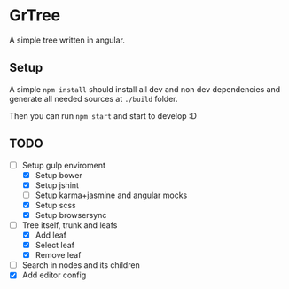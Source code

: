# GrTree

A simple tree written in angular.


## Setup

A simple `npm install` should install all dev and non dev dependencies and generate all needed sources at `./build` folder.

Then you can run `npm start` and start to develop :D

## TODO

* [ ] Setup gulp enviroment
  * [x] Setup bower
  * [x] Setup jshint
  * [ ] Setup karma+jasmine and angular mocks
  * [x] Setup scss
  * [x] Setup browsersync
* [ ] Tree itself, trunk and leafs
  * [x] Add leaf
  * [x] Select leaf
  * [x] Remove leaf
* [ ] Search in nodes and its children
* [x] Add editor config
